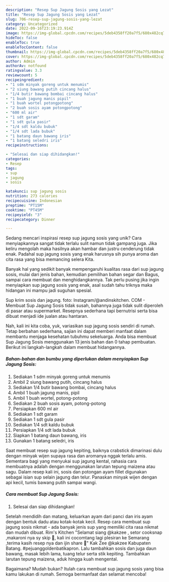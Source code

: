 ```yaml
---
description: "Resep Sup Jagung Sosis yang Lezat"
title: "Resep Sup Jagung Sosis yang Lezat"
slug: 706-resep-sup-jagung-sosis-yang-lezat
category: Uncategorized
date: 2022-09-16T23:19:23.914Z
image: https://img-global.cpcdn.com/recipes/5deb4358ff20a7f5/680x482cq70/sup-jagung-sosis-foto-resep-utama.jpg
hideToc: false
enableToc: true
enableTocContent: false
thumbnail: https://img-global.cpcdn.com/recipes/5deb4358ff20a7f5/680x482cq70/sup-jagung-sosis-foto-resep-utama.jpg
cover: https://img-global.cpcdn.com/recipes/5deb4358ff20a7f5/680x482cq70/sup-jagung-sosis-foto-resep-utama.jpg
author: Admin
authorAv: notfound
ratingvalue: 3.3
reviewcount: 5
recipeingredient:
- "1 sdm minyak goreng untuk menumis"
- "2 siung bawang putih cincang halus"
- "1/4 butir bawang bombai cincang halus"
- "1 buah jagung manis pipil"
- "1 buah wortel potongpotong"
- "2 buah sosis ayam potongpotong"
- "600 ml air"
- "1 sdt garam"
- "1 sdt gula pasir"
- "1/4 sdt kaldu bubuk"
- "1/4 sdt lada bubuk"
- "1 batang daun bawang iris"
- "1 batang seledri iris"
recipeinstructions:

- "Selesai dan siap dihidangkan!"
categories:
- Resep
tags:
- sup
- jagung
- sosis

katakunci: sup jagung sosis 
nutrition: 273 calories
recipecuisine: Indonesian
preptime: "PT15M"
cooktime: "PT45M"
recipeyield: "3"
recipecategory: Dinner

---
```





Sedang mencari inspirasi resep sup jagung sosis yang unik? Cara menyiapkannya sangat tidak terlalu sulit namun tidak gampang juga. Jika keliru mengolah maka hasilnya akan hambar dan justru cenderung tidak enak. Padahal sup jagung sosis yang enak harusnya sih punya aroma dan cita rasa yang bisa memancing selera Kita.





Banyak hal yang sedikit banyak mempengaruhi kualitas rasa dari sup jagung sosis, mulai dari jenis bahan, kemudian pemilihan bahan segar dan Bagus, sampai cara membuat dan menghidangkannya. Tak perlu pusing jika ingin menyiapkan sup jagung sosis yang enak,      asal sudah tahu triknya maka hidangan ini mampu jadi suguhan spesial.














Sup krim sosis dan jagung. foto: Instagram/@andinskitchen. COM - Membuat Sup Jagung Sosis tidak susah, bahannya juga tidak sulit diperoleh di pasar atau supermarket. Resepnya sederhana tapi bernutrisi serta bisa dibuat menjadi ide jualan atau hantaran.






Nah, kali ini kita coba, yuk, variasikan sup jagung sosis sendiri di rumah. Tetap berbahan sederhana, sajian ini dapat memberi manfaat dalam membantu menjaga kesehatan tubuhmu sekeluarga. Anda bisa membuat Sup Jagung Sosis menggunakan 13 jenis bahan dan 0 tahap pembuatan. Berikut ini langkah-langkah dalam membuat hidangannya.

<!--inarticleads1-->

##### Bahan-bahan dan bumbu yang diperlukan dalam menyiapkan Sup Jagung Sosis:

1. Sediakan 1 sdm minyak goreng untuk menumis
1. Ambil 2 siung bawang putih, cincang halus
1. Sediakan 1/4 butir bawang bombai, cincang halus
1. Ambil 1 buah jagung manis, pipil
1. Ambil 1 buah wortel, potong-potong
1. Sediakan 2 buah sosis ayam, potong-potong
1. Persiapkan 600 ml air
1. Sediakan 1 sdt garam
1. Sediakan 1 sdt gula pasir
1. Sediakan 1/4 sdt kaldu bubuk
1. Persiapkan 1/4 sdt lada bubuk
1. Siapkan 1 batang daun bawang, iris
1. Gunakan 1 batang seledri, iris


Saat membuat resep sup jagung kepiting, baiknya crabstick dimarinasi dulu dengan minyak wijen supaya rasa dan aromanya nggak terlalu amis. Sementara bagi yang menyukai sup jagung kental, rahasia cara membuatnya adalah dengan menggunakan larutan tepung maizena atau sagu. Dalam resep kali ini, sosis dan potongan ayam fillet digunakan sebagai isian sup selain jagung dan telur. Panaskan minyak wijen dengan api kecil, tumis bawang putih sampai wangi. 

<!--inarticleads2-->

##### Cara membuat Sup Jagung Sosis:


1. Selesai dan siap dihidangkan!

Setelah mendidih dan matang, keluarkan ayam dari panci dan iris ayam dengan bentuk dadu atau kotak-kotak kecil. Resep cara membuat sup jagung sosis nikmat - ada banyak jenis sup yang memiliki cita rasa nikmat dan mudah dibuat. Rim&#39;s Kitchen &#34;Selamat siang @kakzee , setor cooksnap ,makaroni nya sy skip 🙏, kali ini cocomtang lagi plesiran ke Semarang ,terima kasih resep nya dan ijin share 🙏&#34; Kak Zee @kakzee Kabupaten Batang. #pejuanggoldenbatikapron. Lalu tambahkan sosis dan juga daun bawang, masak lebih lama, tuang telur serta stik kepiting. Tambahkan larutan tepung maizena, aduk hingga kuah mengental. 

Bagaimana? Mudah bukan? Itulah cara membuat sup jagung sosis yang bisa kamu lakukan di rumah. Semoga bermanfaat dan selamat mencoba!
